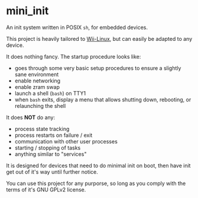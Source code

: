 # mini_init

An init system written in POSIX `sh`, for embedded devices.

This project is heavily tailored to [Wii-Linux](https://wii-linux.org), but can easily be adapted to any device.

It does nothing fancy.  The startup procedure looks like:
- goes through some very basic setup procedures to ensure a slightly sane environment
- enable networking
- enable zram swap
- launch a shell (`bash`) on TTY1
- when `bash` exits, display a menu that allows shutting down, rebooting, or relaunching the shell

It does **NOT** do any:
- process state tracking
- process restarts on failure / exit
- communication with other user processes
- starting / stopping of tasks
- anything similar to "services"

It is designed for devices that need to do minimal init on boot, then have init get out of it's way until further notice.

You can use this project for any purporse, so long as you comply with the terms of it's GNU GPLv2 license.
